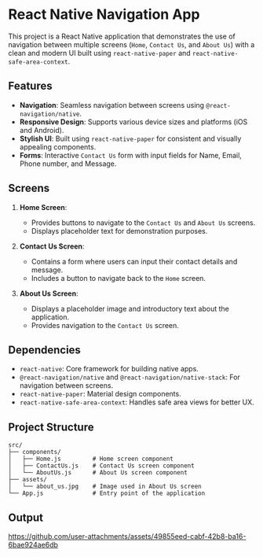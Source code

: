# React Native Navigation App

This project is a React Native application that demonstrates the use of navigation between multiple screens (`Home`, `Contact Us`, and `About Us`) with a clean and modern UI built using `react-native-paper` and `react-native-safe-area-context`.

## Features

- **Navigation**: Seamless navigation between screens using `@react-navigation/native`.
- **Responsive Design**: Supports various device sizes and platforms (iOS and Android).
- **Stylish UI**: Built using `react-native-paper` for consistent and visually appealing components.
- **Forms**: Interactive `Contact Us` form with input fields for Name, Email, Phone number, and Message.

## Screens

1. **Home Screen**:
   - Provides buttons to navigate to the `Contact Us` and `About Us` screens.
   - Displays placeholder text for demonstration purposes.

2. **Contact Us Screen**:
   - Contains a form where users can input their contact details and message.
   - Includes a button to navigate back to the `Home` screen.

3. **About Us Screen**:
   - Displays a placeholder image and introductory text about the application.
   - Provides navigation to the `Contact Us` screen.

## Dependencies

- `react-native`: Core framework for building native apps.
- `@react-navigation/native` and `@react-navigation/native-stack`: For navigation between screens.
- `react-native-paper`: Material design components.
- `react-native-safe-area-context`: Handles safe area views for better UX.

## Project Structure

```
src/
├── components/
│   ├── Home.js         # Home screen component
│   ├── ContactUs.js    # Contact Us screen component
│   └── AboutUs.js      # About Us screen component
├── assets/
│   └── about_us.jpg    # Image used in About Us screen
└── App.js              # Entry point of the application
```
## Output

https://github.com/user-attachments/assets/49855eed-cabf-42b8-ba16-6bae924ae6db
